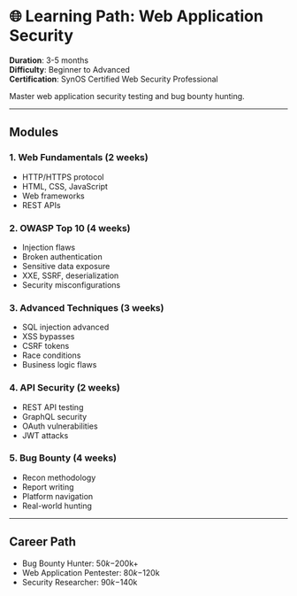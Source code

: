 # 🌐 Learning Path: Web Application Security

**Duration**: 3-5 months  
**Difficulty**: Beginner to Advanced  
**Certification**: SynOS Certified Web Security Professional

Master web application security testing and bug bounty hunting.

---

## Modules

### 1. Web Fundamentals (2 weeks)
- HTTP/HTTPS protocol
- HTML, CSS, JavaScript
- Web frameworks
- REST APIs

### 2. OWASP Top 10 (4 weeks)
- Injection flaws
- Broken authentication
- Sensitive data exposure
- XXE, SSRF, deserialization
- Security misconfigurations

### 3. Advanced Techniques (3 weeks)
- SQL injection advanced
- XSS bypasses
- CSRF tokens
- Race conditions
- Business logic flaws

### 4. API Security (2 weeks)
- REST API testing
- GraphQL security
- OAuth vulnerabilities
- JWT attacks

### 5. Bug Bounty (4 weeks)
- Recon methodology
- Report writing
- Platform navigation
- Real-world hunting

---

## Career Path

- Bug Bounty Hunter: $50k-$200k+
- Web Application Pentester: $80k-$120k
- Security Researcher: $90k-$140k
